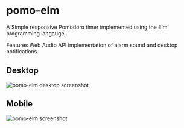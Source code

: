 # pomo-elm
A Simple responsive Pomodoro timer implemented using the Elm programming langauge.

Features Web Audio API implementation of alarm sound and desktop notifications.


## Desktop

![pomo-elm desktop screenshot](https://i.imgur.com/dZU2qvS.png "desktop screenshot")

## Mobile
![pomo-elm screenshot](https://i.imgur.com/Tw3Y3iq.png "mobile screenshot")
